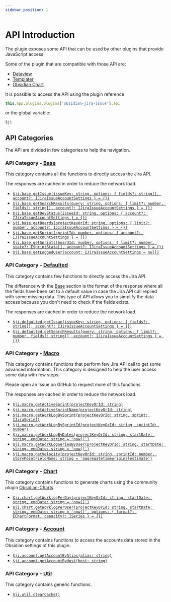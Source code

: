 ```yaml
---
sidebar_position: 1
---
```

# API Introduction

The plugin exposes some API that can be used by other plugins that provide JavaScript access.

Some of the plugin that are compatible with those API are:
- [Dataview](https://github.com/blacksmithgu/obsidian-dataview)
- [Templater](https://github.com/SilentVoid13/Templater)
- [Obsidian Chart](https://github.com/phibr0/obsidian-charts)

It is possible to access the API using the plugin reference
```js
this.app.plugins.plugins['obsidian-jira-issue'].api
```

or the global variable:
```js
$ji
```


## API Categories

The API are divided in few categories to help the navigation.

### API Category - [Base](/docs/api/api-base)
This category contains all the functions to directly access the Jira API.

The responses are cached in order to reduce the network load.

- [`$ji.base.getIssue(issueKey: string, options: { fields?: string[], account?: IJiraIssueAccountSettings } = {})`](/docs/api/api-base#getIssue)
- [`$ji.base.getSearchResults(query: string, options: { limit?: number, fields?: string[], account?: IJiraIssueAccountSettings } = {})`](/docs/api/api-base#getSearchResults)
- [`$ji.base.getDevStatus(issueId: string, options: { account?: IJiraIssueAccountSettings } = {})`](/docs/api/api-base#getDevStatus)
- [`$ji.base.getBoards(projectKeyOrId: string, options: { limit?: number, account?: IJiraIssueAccountSettings } = {})`](/docs/api/api-base#getBoards)
- [`$ji.base.getSprint(sprintId: number, options: { account?: IJiraIssueAccountSettings } = {})`](/docs/api/api-base#getSprint)
- [`$ji.base.getSprints(boardId: number, options: { limit?: number, state?: ESprintState[], account?: IJiraIssueAccountSettings } = {})`](/docs/api/api-base#getSprints)
- [`$ji.base.getLoggedUser(account: IJiraIssueAccountSettings = null)`](/docs/api/api-base#getLoggedUser)

### API Category - [Defaulted](/docs/api/api-defaulted)
This category contains few functions to directly access the Jira API.

The difference with the [Base](#api-category---base) section is the format of the response where all the fields have been set to a default value in case the Jira API call replied with some missing data. This type of API allows you to simplify the data access because you don't need to check if the fields exists.

The responses are cached in order to reduce the network load.


- [`$ji.defaulted.getIssue(issueKey: string, options: { fields?: string[], account?: IJiraIssueAccountSettings } = {})`](/docs/api/api-defaulted#getIssue)
- [`$ji.defaulted.getSearchResults(query: string, options: { limit?: number, fields?: string[], account?: IJiraIssueAccountSettings } = {})`](/docs/api/api-defaulted#getSearchResults)

### API Category - [Macro](/docs/api/api-macro)

This category contains functions that perform few Jira API call to get some advanced information. This category is designed to help the user access some data with few steps.

Please open an Issue on GitHub to request more of this functions.

The responses are cached in order to reduce the network load.

- [`$ji.macro.getActiveSprint(projectKeyOrId: string)`](/docs/api/api-macro#getActiveSprint)
- [`$ji.macro.getActiveSprintName(projectKeyOrId: string)`](/docs/api/api-macro#getActiveSprintName)
- [`$ji.macro.getWorkLogBySprint(projectKeyOrId: string, sprint: IJiraSprint)`](/docs/api/api-macro#getWorkLogBySprint)
- [`$ji.macro.getWorkLogBySprintId(projectKeyOrId: string, sprintId: number)`](/docs/api/api-macro#getWorkLogBySprintId)
- [`$ji.macro.getWorkLogByDates(projectKeyOrId: string, startDate: string, endDate: string = 'now()')`](/docs/api/api-macro#getWorkLogByDates)
- [`$ji.macro.getWorkLogSeriesByUser(projectKeyOrId: string, startDate: string, endDate: string = 'now()')`](/docs/api/api-macro#getWorkLogSeriesByUser)
- [`$ji.macro.getVelocity(projectKeyOrId: string, sprintId: number, storyPointFieldName: string = 'aggregatetimeoriginalestimate')`](/docs/api/api-macro#getVelocity)

### API Category - [Chart](/docs/api/api-chart)

This category contains functions to generate charts using the community plugin [Obsidian-Charts](https://github.com/phibr0/obsidian-charts).

- [`$ji.chart.getWorklogPerDay(projectKeyOrId: string, startDate: string, endDate: string = 'now()')`](/docs/api/api-chart#getWorklogPerDay)
- [`$ji.chart.getWorklogPerUser(projectKeyOrId: string, startDate: string, endDate: string = 'now()', options: { format?: EChartFormat, capacity?: ISeries } = {})`](/docs/api/api-chart#getWorklogPerUser)

### API Category - [Account](/docs/api/api-account)

This category contains functions to access the accounts data stored in the Obsidian settings of this plugin.

- [`$ji.account.getAccountByAlias(alias: string)`](/docs/api/api-account#getAccountByAlias)
- [`$ji.account.getAccountByHost(host: string)`](/docs/api/api-account#getAccountByHost)

### API Category - [Util](/docs/api/api-util)

This category contains generic functions.

- [`$ji.util.clearCache()`](/docs/api/api-util#clearCache)
